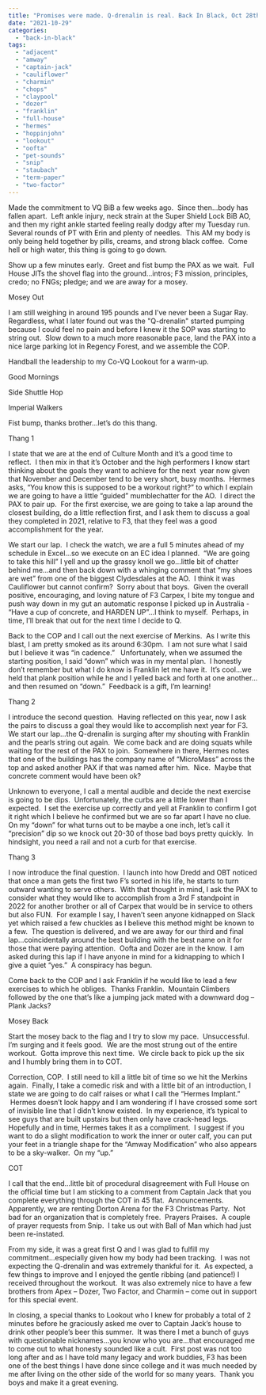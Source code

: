 ```yaml
---
title: "Promises were made. Q-drenalin is real. Back In Black, Oct 28th 2021"
date: "2021-10-29"
categories: 
  - "back-in-black"
tags: 
  - "adjacent"
  - "amway"
  - "captain-jack"
  - "cauliflower"
  - "charmin"
  - "chops"
  - "claypool"
  - "dozer"
  - "franklin"
  - "full-house"
  - "hermes"
  - "hoppinjohn"
  - "lookout"
  - "oofta"
  - "pet-sounds"
  - "snip"
  - "staubach"
  - "term-paper"
  - "two-factor"
---
```


Made the commitment to VQ BiB a few weeks ago.  Since then...body has fallen apart.  Left ankle injury, neck strain at the Super Shield Lock BiB AO, and then my right ankle started feeling really dodgy after my Tuesday run.  Several rounds of PT with Erin and plenty of needles.  This AM my body is only being held together by pills, creams, and strong black coffee.  Come hell or high water, this thing is going to go down.

Show up a few minutes early.  Greet and fist bump the PAX as we wait.  Full House JITs the shovel flag into the ground...intros; F3 mission, principles, credo; no FNGs; pledge; and we are away for a mosey.

Mosey Out

I am still weighing in around 195 pounds and I’ve never been a Sugar Ray.  Regardless, what I later found out was the "Q-drenalin" started pumping because I could feel no pain and before I knew it the SOP was starting to string out.  Slow down to a much more reasonable pace, land the PAX into a nice large parking lot in Regency Forest, and we assemble the COP.

Handball the leadership to my Co-VQ Lookout for a warm-up. 

Good Mornings

Side Shuttle Hop

Imperial Walkers

Fist bump, thanks brother…let’s do this thang.

Thang 1

I state that we are at the end of Culture Month and it’s a good time to reflect.  I then mix in that it’s October and the high performers I know start thinking about the goals they want to achieve for the next  year now given that November and December tend to be very short, busy months.  Hermes asks, “You know this is supposed to be a workout right?” to which I explain we are going to have a little “guided” mumblechatter for the AO.  I direct the PAX to pair up.  For the first exercise, we are going to take a lap around the closest building, do a little reflection first, and I ask them to discuss a goal they completed in 2021, relative to F3, that they feel was a good accomplishment for the year.

We start our lap.  I check the watch, we are a full 5 minutes ahead of my schedule in Excel…so we execute on an EC idea I planned.  “We are going to take this hill” I yell and up the grassy knoll we go…little bit of chatter behind me…and then back down with a whinging comment that “my shoes are wet” from one of the biggest Clydesdales at the AO.  I think it was Cauliflower but cannot confirm?  Sorry about that boys.  Given the overall positive, encouraging, and loving nature of F3 Carpex, I bite my tongue and push way down in my gut an automatic response I picked up in Australia - “Have a cup of concrete, and HARDEN UP”…I think to myself.  Perhaps, in time, I’ll break that out for the next time I decide to Q.

Back to the COP and I call out the next exercise of Merkins.  As I write this blast, I am pretty smoked as its around 6:30pm.  I am not sure what I said but I believe it was “in cadence.”   Unfortunately, when we assumed the starting position, I said “down” which was in my mental plan.  I honestly don’t remember but what I do know is Franklin let me have it.  It’s cool…we held that plank position while he and I yelled back and forth at one another…and then resumed on “down.”  Feedback is a gift, I’m learning!

Thang 2

I introduce the second question.  Having reflected on this year, now I ask the pairs to discuss a goal they would like to accomplish next year for F3.  We start our lap…the Q-drenalin is surging after my shouting with Franklin and the pearls string out again.  We come back and are doing squats while waiting for the rest of the PAX to join.  Somewhere in there, Hermes notes that one of the buildings has the company name of “MicroMass” across the top and asked another PAX if that was named after him.  Nice.  Maybe that concrete comment would have been ok?

Unknown to everyone, I call a mental audible and decide the next exercise is going to be dips.  Unfortunately, the curbs are a little lower than I expected.  I set the exercise up correctly and yell at Franklin to confirm I got it right which I believe he confirmed but we are so far apart I have no clue.  On my “down” for what turns out to be maybe a one inch, let’s call it “precision” dip so we knock out 20-30 of those bad boys pretty quickly.  In hindsight, you need a rail and not a curb for that exercise.

Thang 3

I now introduce the final question.  I launch into how Dredd and OBT noticed that once a man gets the first two F’s sorted in his life, he starts to turn outward wanting to serve others.  With that thought in mind, I ask the PAX to consider what they would like to accomplish from a 3rd F standpoint in 2022 for another brother or all of Carpex that would be in service to others but also FUN.  For example I say, I haven’t seen anyone kidnapped on Slack yet which raised a few chuckles as I believe this method might be known to a few.  The question is delivered, and we are away for our third and final lap…coincidentally around the best building with the best name on it for those that were paying attention.  Oofta and Dozer are in the know.  I am asked during this lap if I have anyone in mind for a kidnapping to which I give a quiet “yes.”  A conspiracy has begun.

Come back to the COP and I ask Franklin if he would like to lead a few exercises to which he obliges.  Thanks Franklin.  Mountain Climbers followed by the one that’s like a jumping jack mated with a downward dog – Plank Jacks?

Mosey Back

Start the mosey back to the flag and I try to slow my pace.  Unsuccessful.  I’m surging and it feels good.  We are the most strung out of the entire workout.  Gotta improve this next time.  We circle back to pick up the six and I humbly bring them in to COT.

Correction, COP.  I still need to kill a little bit of time so we hit the Merkins again.  Finally, I take a comedic risk and with a little bit of an introduction, I state we are going to do calf raises or what I call the “Hermes Implant.”  Hermes doesn’t look happy and I am wondering if I have crossed some sort of invisible line that I didn’t know existed.  In my experience, it’s typical to see guys that are built upstairs but then only have crack-head legs.  Hopefully and in time, Hermes takes it as a compliment.  I suggest if you want to do a slight modification to work the inner or outer calf, you can put your feet in a triangle shape for the “Amway Modification” who also appears to be a sky-walker.  On my “up.”

COT

I call that the end…little bit of procedural disagreement with Full House on the official time but I am sticking to a comment from Captain Jack that you complete everything through the COT in 45 flat.  Announcements.  Apparently, we are renting Dorton Arena for the F3 Christmas Party.  Not bad for an organization that is completely free.  Prayers Praises.  A couple of prayer requests from Snip.  I take us out with Ball of Man which had just been re-instated.

From my side, it was a great first Q and I was glad to fulfill my commitment…especially given how my body had been tracking.  I was not expecting the Q-drenalin and was extremely thankful for it.  As expected, a few things to improve and I enjoyed the gentle ribbing (and patience!) I received throughout the workout.  It was also extremely nice to have a few brothers from Apex – Dozer, Two Factor, and Charmin – come out in support for this special event.

In closing, a special thanks to Lookout who I knew for probably a total of 2 minutes before he graciously asked me over to Captain Jack’s house to drink other people’s beer this summer.  It was there I met a bunch of guys with questionable nicknames…you know who you are…that encouraged me to come out to what honesty sounded like a cult.  First post was not too long after and as I have told many legacy and work buddies, F3 has been one of the best things I have done since college and it was much needed by me after living on the other side of the world for so many years.  Thank you boys and make it a great evening.
